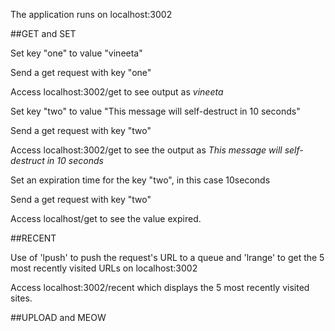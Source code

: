 The application runs on localhost:3002

##GET and SET

Set key "one" to value "vineeta"

Send a get request with key "one"

Access localhost:3002/get to see output as *vineeta*

Set key "two" to value "This message will self-destruct in 10 seconds"

Send a get request with key "two"

Access localhost:3002/get to see the output as *This message will self-destruct in 10 seconds*

Set an expiration time for the key "two", in this case 10seconds

Send a get request with key "two"

Access localhost/get to see the value expired.

##RECENT

Use of 'lpush' to push the request's URL to a queue and 'lrange' to get the 5 most recently visited URLs on localhost:3002

Access localhost:3002/recent which displays the 5 most recently visited sites.

##UPLOAD and MEOW


